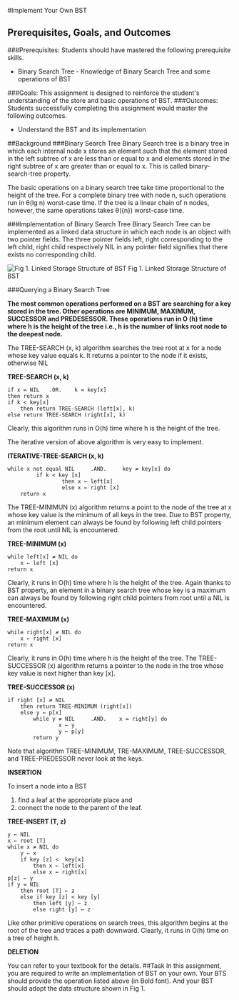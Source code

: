 #Implement Your Own BST
## Prerequisites, Goals, and Outcomes
###Prerequisites: 
Students should have mastered the following prerequisite skills. 

* Binary Search Tree - Knowledge of Binary Search Tree and some operations of BST

###Goals: 
This assignment is designed to reinforce the student's understanding of the store and basic operations of BST.
###Outcomes: 
Students successfully completing this assignment would master the following outcomes.

* Understand the BST and its implementation

##Background
###Binary Search Tree
Binary Search tree is a binary tree in which each internal node x stores an element such that the element stored in the left subtree of x are less than or equal to x and elements stored in the right subtree of x are greater than or equal to x. This is called binary-search-tree property. 

The basic operations on a binary search tree take time proportional to the height of the tree. For a complete binary tree with node n, such operations run in θ(lg n)  worst-case time. If the tree is a linear chain of n nodes, however, the same operations takes θ({n}) worst-case time.

###Implementation of Binary Search Tree
Binary Search Tree can be implemented as a linked data structure in which each node is an object with two pointer fields. The three pointer fields left, right corresponding to the left child, right child respectively NIL in any pointer field signifies that there exists no corresponding child. 

![Fig 1. Linked Storage Structure of BST](https://paddygriffin123.files.wordpress.com/2015/03/trees.jpg)
Fig 1. Linked Storage Structure of BST
 
###Querying a Binary Search Tree

**The most common operations performed on a BST are searching for a key stored in the tree. Other operations are MINIMUM, MAXIMUM, SUCCESSOR and PREDESESSOR. These operations run in O (h) time where h is the height of the tree i.e., h is the number of links root node to the deepest node.**

The TREE-SEARCH (x, k) algorithm searches the tree root at x for a node whose key value equals k. It returns a pointer to the node if it exists, otherwise NIL

**TREE-SEARCH (x, k)**

```
if x = NIL   .OR.    k = key[x] 
then return x
if k < key[x]
    then return TREE-SEARCH (left[x], k)
else return TREE-SEARCH (right[x], k)
```

Clearly, this algorithm runs in O(h) time where h is the height of the tree. 

The iterative version of above algorithm is very easy to implement.

**ITERATIVE-TREE-SEARCH (x, k)**

```
while x not equal NIL     .AND.     key ≠ key[x] do 
         if k < key [x] 
                 then x ← left[x] 
                 else x ← right [x] 
	return x 
```

The TREE-MINIMUN (x) algorithm returns a point to the node of the tree at x whose key value is the minimum of all keys in the tree. Due to BST property, an minimum element can always be found by following left child pointers from the root until NIL is encountered.

**TREE-MINIMUM (x)**

```
while left[x] ≠ NIL do
    x ← left [x]
return x
```

Clearly, it runs in O(h) time where h is the height of the tree. Again thanks to BST property, an element in a binary search tree whose key is a maximum can always be found by following right child pointers from root until a NIL is encountered.

**TREE-MAXIMUM (x)**

```
while right[x] ≠ NIL do
    x ← right [x]
return x
```

Clearly, it runs in O(h) time where h is the height of the tree.
The TREE-SUCCESSOR (x) algorithm returns a pointer to the node in the tree whose key value is next higher than key [x].

**TREE-SUCCESSOR (x)**

```
if right [x] ≠ NIL
    then return TREE-MINIMUM (right[x])
    else y ← p[x]
        while y ≠ NIL     .AND.    x = right[y] do
                x ← y
                y ← p[y]
        return y
```

Note that algorithm TREE-MINIMUM, TRE-MAXIMUM, TREE-SUCCESSOR, and TREE-PREDESSOR never look at the keys.

**INSERTION**

To insert a node into a BST

1.	find a leaf at the appropriate place and 
2.	connect the node to the parent of the leaf.  

**TREE-INSERT (T, z)**

```
y ← NIL
x ← root [T]
while x ≠ NIL do
    y ← x
    if key [z] <  key[x]
        then x ← left[x]
        else x ← right[x]
p[z] ← y
if y = NIL 
    then root [T] ← z
    else if key [z] < key [y]
        then left [y] ← z
        else right [y] ← z
```
Like other primitive operations on search trees, this algorithm begins at the root of the tree and traces a path downward. Clearly, it runs in O(h) time on a tree of height h.

**DELETION**

You can refer to your textbook for the details.
##Task
In this assignment, you are required to write an implementation of BST on your own. Your BTS should provide the operation listed above (in Bold font). And your BST should adopt the data structure shown in Fig 1.
